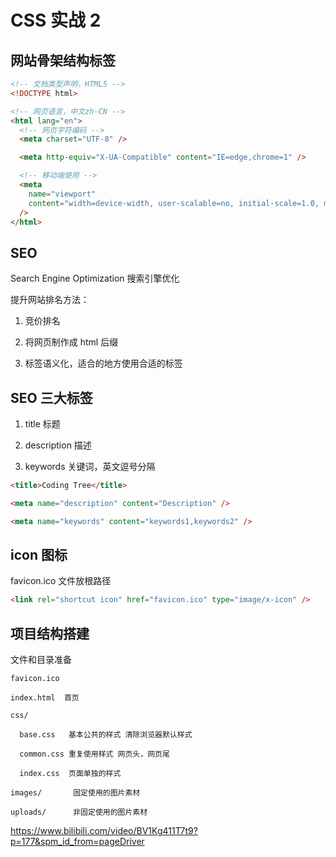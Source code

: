 # CSS 实战 2

## 网站骨架结构标签

```html
<!-- 文档类型声明，HTML5 -->
<!DOCTYPE html>

<!-- 网页语言，中文zh-CN -->
<html lang="en">
  <!-- 网页字符编码 -->
  <meta charset="UTF-8" />

  <meta http-equiv="X-UA-Compatible" content="IE=edge,chrome=1" />

  <!-- 移动端使用 -->
  <meta
    name="viewport"
    content="width=device-width, user-scalable=no, initial-scale=1.0, maximum-scale=1.0, minimum-scale=1.0"
  />
</html>
```

## SEO

Search Engine Optimization 搜索引擎优化

提升网站排名方法：

1. 竞价排名

2. 将网页制作成 html 后缀

3. 标签语义化，适合的地方使用合适的标签

## SEO 三大标签

1. title 标题

2. description 描述

3. keywords 关键词，英文逗号分隔

```html
<title>Coding Tree</title>

<meta name="description" content="Description" />

<meta name="keywords" content="keywords1,keywords2" />
```

## icon 图标

favicon.ico 文件放根路径

```html
<link rel="shortcut icon" href="favicon.ico" type="image/x-icon" />
```

## 项目结构搭建

文件和目录准备

```
favicon.ico

index.html  首页

css/

  base.css   基本公共的样式 清除浏览器默认样式

  common.css 重复使用样式 网页头，网页尾

  index.css  页面单独的样式

images/       固定使用的图片素材

uploads/      非固定使用的图片素材

```

https://www.bilibili.com/video/BV1Kg411T7t9?p=177&spm_id_from=pageDriver
